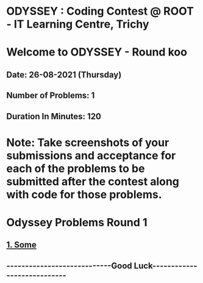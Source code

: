 # ODYSSEY : Coding Contest @ ROOT - IT Learning Centre, Trichy
# Welcome to ODYSSEY - Round koo
## Date: 26-08-2021 (Thursday)
## Number of Problems:  1
## Duration In Minutes:  120

# Note: Take screenshots of your submissions and acceptance for each of the problems to be submitted after the contest along with code for those problems.

# Odyssey Problems Round  1

## [1. Some](https://atcoder.jp/contests/abc192/tasks/abc192_c)


## ----------------------------Good Luck----------------------------
